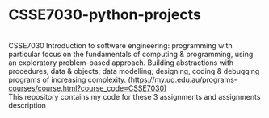 # CSSE7030-python-projects
<br>CSSE7030 Introduction to software engineering: programming with particular focus on the fundamentals of computing & programming, using an exploratory problem-based approach. Building abstractions with procedures, data & objects; data modelling; designing, coding & debugging programs of increasing complexity. (https://my.uq.edu.au/programs-courses/course.html?course_code=CSSE7030)<br>
This repository contains my code for these 3 assignments and assignments description
